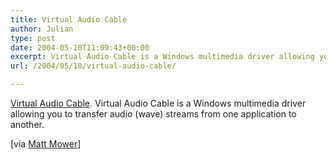 ```yaml
---
title: Virtual Audio Cable
author: Julian
type: post
date: 2004-05-10T11:09:43+00:00
excerpt: Virtual Audio Cable is a Windows multimedia driver allowing you to transfer audio (wave) streams from one application to another.
url: /2004/05/10/virtual-audio-cable/

---
```

[Virtual Audio Cable][1]. Virtual Audio Cable is a Windows multimedia driver allowing you to transfer audio (wave) streams from one application to another.
  
<!--more-->


  
[via [Matt Mower][2]]

 [1]: http://spider.nrcde.ru/music/software/eng/vac.html
 [2]: http://matt.blogs.it/2004/05/05.html